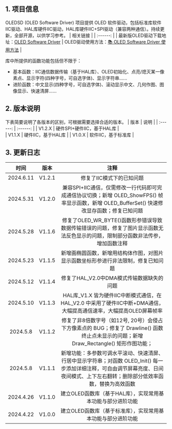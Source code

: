 ## 1. 项目信息

 OLEDSD (OLED Software Driver) 项目提供 OLED 软件驱动，包括标准库软件IIC驱动、HAL库硬件IIC驱动，HAL库硬件IIC+SPI驱动（兼容两种通信）。持续更新，全部开源，以供学习参考。
| 相关链接 |
| :------: |
| 最新版OLED驱动下载地址：[OLED Software Driver](https://www.writebug.com/code/8891dbae-1c03-11ef-a772-0242c0a81018) 
| OLED驱动使用方法：[📚 OLED Software Driver 使用方法](https://www.writebug.com/article/32ba1c64-1bfe-11ef-a772-0242c0a81018)  |


库中所提供的函数功能包括但不限于：
- 基本函数：IIC通信数据传输（基于HAL库）、OLED初始化、点亮/熄灭某一像素点、显示字符(四种字号，可自选字体)、显示字符串......
- 进阶函数：中文显示(四种字号，可自选字体)、滚动显示中文、几何作图、图像显示、快速清屏......

## 2. 版本说明
下表简要说明了各版本的区别，可根据需要选择合适的版本。
| 版本 | 说明 |
| :------: | :------: |
|  V1.2.X  |  硬件SPI+硬件IIC，基于HAL库 |   
|  V1.1.X  |  硬件IIC，基于HAL库    |
|  V1.0.X   |  软件IIC，基于标准库   | 

## 3. 更新日志

| 时间 | 版本 | 注释 |
| :------: | :------: | :------: |
|2024.6.11|V1.2.1 | 修复了IIC模式下的已知问题 |
| 2024.5.31 | V1.2.0 | 兼容SPI+IIC通信，仅需修改一行代码即可完成通信协议切换；新增 OLED_ShowFPS() 帧率显示函数，新增 OLED_BufferSet() 快速修改显存函数；修复已知问题 |
|2024.5.28|  V1.1.6 | 修复了OLED_WR_BYTE()函数形参错误导致数据传输错误的问题，修复了图片显示函数无法反色显示的问题，限制部分函数非法传参，增加函数注释 |
|2024.5.23| V1.1.5| 新增画椭圆函数，新增用结构体作图，对图片显示函数坐标形参进行非法限制，修复已知问题 |
|2024.5.12| V1.1.4 | 修复了HAL_V2.0中DMA模式传输数据缺失的问题 |
| 2024.5.10 | V1.1.3 | HAL库_V1.X 皆为硬件IIC中断模式通信，在 HAL_V2.0 中采用了硬件IIC中断+DMA通信，大幅提高通信速率，大幅提高OLED屏幕帧率 |
| 2024.5.8 | V1.1.2 | 修复了非8倍数字号（如12号, 20号）会侵占下方像素点的 BUG；修复了 Drawline() 函数终止点未显示的问题；新增 Draw_Rectangle() 矩形作图功能； |
| 2024.5.8 | V1.1.1 | 新增功能：多参数可调水平滚动、快速清屏、行居中显示字符串；对函数 OLED_Init() 每一步添加详细注释，可自由调节屏幕亮度、日间夜间模式、上下左右翻转；删除部分低效率函数，替换为高效函数 |
| 2024.4.26 | V1.1.0  | 建立OLED函数库（基于HAL库），实现常用基本功能与部分进阶功能 |
| 2024.4.22 | V1.0.0 | 建立OLED函数库（基于标准库），实现常用基本功能与部分进阶功能 |


